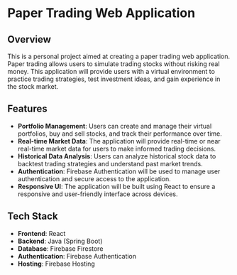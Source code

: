 # Paper Trading Web Application

## Overview

This is a personal project aimed at creating a paper trading web application. Paper trading allows users to simulate trading stocks without risking real money. This application will provide users with a virtual environment to practice trading strategies, test investment ideas, and gain experience in the stock market.

## Features

- **Portfolio Management**: Users can create and manage their virtual portfolios, buy and sell stocks, and track their performance over time.
- **Real-time Market Data**: The application will provide real-time or near real-time market data for users to make informed trading decisions.
- **Historical Data Analysis**: Users can analyze historical stock data to backtest trading strategies and understand past market trends.
- **Authentication**: Firebase Authentication will be used to manage user authentication and secure access to the application.
- **Responsive UI**: The application will be built using React to ensure a responsive and user-friendly interface across devices.

## Tech Stack

- **Frontend**: React
- **Backend**: Java (Spring Boot)
- **Database**: Firebase Firestore
- **Authentication**: Firebase Authentication
- **Hosting**: Firebase Hosting